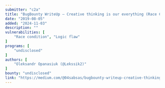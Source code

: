 ```yaml
---
submitter: "c2a"
title: "BugBounty WriteUp — Creative thinking is our everything (Race Condition + Business Logic Error)"
date: "2019-08-05"
added: "2024-11-03"
description: ""
vulnerabilities: [
    "Race condition", "Logic flaw"
]
programs: [
    "undisclosed"
]
authors: [
    "Oleksandr Opanasiuk (@Lekssik2)"
]
bounty: "undisclosed"
link: "https://medium.com/@04sabsas/bugbounty-writeup-creative-thinking-is-our-everything-race-condition-business-logic-error-2f3e82b9aa17"
---
```




